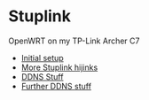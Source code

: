 # Stuplink

OpenWRT on my TP-Link Archer C7

- [Initial setup](ekpqc-hwwpg-6d9xq-w7rgy-3bdwn)
- [More Stuplink hijinks](9wx1t-vfbab-yxaf4-6ksya-r53gt)
- [DDNS Stuff](zevkj-ng1te-8raxc-41fh5-rmxrt)
- [Further DDNS stuff](zpd38-1zthe-m5azw-764cx-a4smg)
